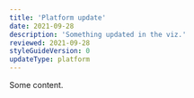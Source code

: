 ```yaml
---
title: 'Platform update'
date: 2021-09-28
description: 'Something updated in the viz.'
reviewed: 2021-09-28
styleGuideVersion: 0
updateType: platform
---
```


Some content.
